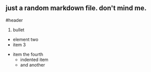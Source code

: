 just a random markdown file. don't mind me.
---

#header


1. bullet
* element two
* item 3
- item the fourth
    - indented item
    - and another
